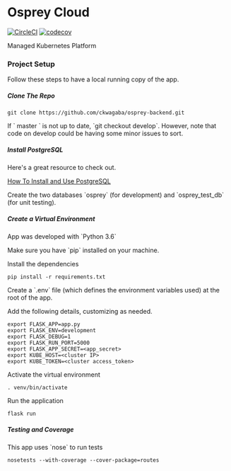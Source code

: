 # Osprey Cloud
[![CircleCI](https://circleci.com/gh/ckwagaba/osprey-backend/tree/develop.svg?style=svg)](https://circleci.com/gh/ckwagaba/osprey-backend/tree/develop)
[![codecov](https://codecov.io/gh/ckwagaba/osprey-backend/branch/develop/graph/badge.svg)](https://codecov.io/gh/ckwagaba/osprey-backend)
<p>Managed Kubernetes Platform</p>

### Project Setup
<p>Follow these steps to have a local running copy of the app.</p>

##### Clone The Repo

``` git clone https://github.com/ckwagaba/osprey-backend.git ```
<p>
If ` master ` is not up to date, `git checkout develop`. However, note that code on develop could be having some minor issues to sort.
</p>

##### Install PostgreSQL
<p>Here's a great resource to check out.</p>

[How To Install and Use PostgreSQL](https://www.digitalocean.com/community/tutorials/how-to-install-and-use-postgresql-on-ubuntu-18-04)

<p>
Create the two databases `osprey` (for development) and `osprey_test_db` (for unit testing).
</p>

##### Create a Virtual Environment
<p>App was developed with `Python 3.6`</p>
<p>Make sure you have `pip` installed on your machine.</p>
<p>Install the dependencies</p>

``` pip install -r requirements.txt ```

<p>
Create a `.env` file (which defines the environment variables used) at the root of the app.
</p>
<p>Add the following details, customizing as needed.</p>

```
export FLASK_APP=app.py
export FLASK_ENV=development
export FLASK_DEBUG=1
export FLASK_RUN_PORT=5000
export FLASK_APP_SECRET=<app_secret>
export KUBE_HOST=<cluster IP>
export KUBE_TOKEN=<cluster access_token>
```

<p>Activate the virtual environment</p>

``` . venv/bin/activate ```

<p>Run the application</p>

``` flask run ```

##### Testing and Coverage
<p>This app uses `nose` to run tests</p>

``` nosetests --with-coverage --cover-package=routes ```